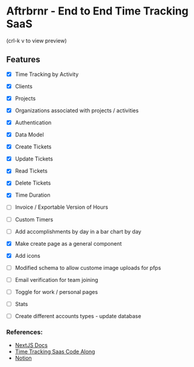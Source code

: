 # Aftrbrnr - End to End Time Tracking SaaS


(crl-k v to view preview)

## Features
 - [X] Time Tracking by Activity
 - [X] Clients
 - [X] Projects
 - [X] Organizations associated with projects / activities
 - [X] Authentication
 - [X] Data Model
 - [X] Create Tickets
 - [X] Update Tickets
 - [X] Read Tickets
 - [X] Delete Tickets 
 - [X] Time Duration
 - [ ] Invoice / Exportable Version of Hours
 - [ ] Custom Timers
 - [ ] Add accomplishments by day in a bar chart by day
 - [X] Make create page as a general component
 - [X] Add icons
 - [ ] Modified schema to allow custome image uploads for pfps
 - [ ] Email verification for team joining
 - [ ] Toggle for work / personal pages
 - [ ] Stats
 - [ ] Create different accounts types - update database



### References: 
- [NextJS Docs](https://nextjs.org/docs)
- [Time Tracking Saas Code Along](https://www.youtube.com/watch?v=2tVIKvg4hkE)
- [Notion](https://www.notion.so/)
